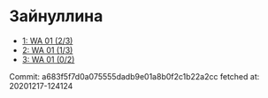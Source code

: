 # Зайнуллина
- [1: WA 01 (2/3)](1.md)
- [2: WA 01 (1/3)](2.md)
- [3: WA 01 (0/2)](3.md)

Commit: a683f5f7d0a075555dadb9e01a8b0f2c1b22a2cc
 fetched at: 20201217-124124
